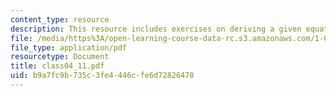 ```yaml
---
content_type: resource
description: This resource includes exercises on deriving a given equation.
file: /media/https%3A/open-learning-course-data-rc.s3.amazonaws.com/1-050-solid-mechanics-fall-2004/b9a7fc9b735c3fe4446cfe6d72826478_class04_11.pdf
file_type: application/pdf
resourcetype: Document
title: class04_11.pdf
uid: b9a7fc9b-735c-3fe4-446c-fe6d72826478
---
```

